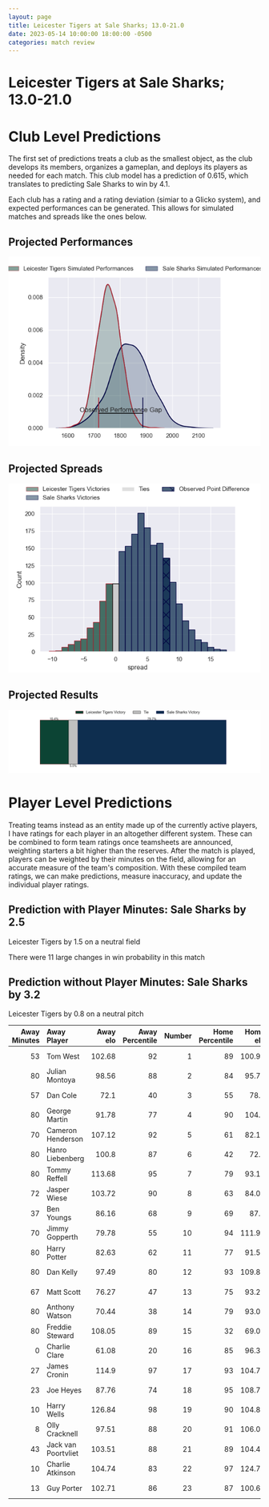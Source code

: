 ```yaml
---  
layout: page  
title: Leicester Tigers at Sale Sharks; 13.0-21.0  
date: 2023-05-14 10:00:00 18:00:00 -0500  
categories: match review  
---
```

# Leicester Tigers at Sale Sharks; 13.0-21.0

# Club Level Predictions


The first set of predictions treats a club as the smallest object, as the club develops its members, organizes a gameplan, and deploys its players as needed for each match. This club model has a prediction of 0.615, which translates to predicting Sale Sharks to win by 4.1.

Each club has a rating and a rating deviation (simiar to a Glicko system), and expected performances can be generated. This allows for simulated matches and spreads like the ones below.
## Projected Performances


![Projected Performances](plots/performances_2023-05-14-SaleSharks-LeicesterTigers.png)
## Projected Spreads


![Projected Spreads](plots/spreads_2023-05-14-SaleSharks-LeicesterTigers.png)
## Projected Results


![Projected Results](plots/resultbar_2023-05-14-SaleSharks-LeicesterTigers.png)
# Player Level Predictions


Treating teams instead as an entity made up of the currently active players, I have ratings for each player in an altogether different system. These can be combined to form team ratings once teamsheets are announced, weighting starters a bit higher than the reserves. After the match is played, players can be weighted by their minutes on the field, allowing for an accurate measure of the team's composition. With these compiled team ratings, we can make predictions, measure inaccuracy, and update the individual player ratings.
## Prediction with Player Minutes: Sale Sharks by 2.5


Leicester Tigers by 1.5 on a neutral field

There were 11 large changes in win probability in this match
## Prediction without Player Minutes: Sale Sharks by 3.2


Leicester Tigers by 0.8 on a neutral pitch



|   Away Minutes | Away Player         |   Away elo |   Away Percentile |   Number |   Home Percentile |   Home elo | Home Player         |   Home Minutes |
|---------------:|:--------------------|-----------:|------------------:|---------:|------------------:|-----------:|:--------------------|---------------:|
|             53 | Tom West            |     102.68 |                92 |        1 |                89 |     100.93 | Simon McIntyre      |             47 |
|             80 | Julian Montoya      |      98.56 |                88 |        2 |                84 |      95.79 | Akker van der Merwe |             55 |
|             57 | Dan Cole            |      72.1  |                40 |        3 |                55 |      78.6  | Nic Schonert        |             47 |
|             80 | George Martin       |      91.78 |                77 |        4 |                90 |     104.2  | Jean-Luc du Preez   |             80 |
|             70 | Cameron Henderson   |     107.12 |                92 |        5 |                61 |      82.13 | Jonny Hill          |             80 |
|             80 | Hanro Liebenberg    |     100.8  |                87 |        6 |                42 |      72.9  | Tom Curry           |             72 |
|             80 | Tommy Reffell       |     113.68 |                95 |        7 |                79 |      93.15 | Ben Curry           |             29 |
|             72 | Jasper Wiese        |     103.72 |                90 |        8 |                63 |      84.06 | Jono Ross           |             80 |
|             37 | Ben Youngs          |      86.16 |                68 |        9 |                69 |      87.4  | Gus Warr            |             51 |
|             70 | Jimmy Gopperth      |      79.78 |                55 |       10 |                94 |     111.92 | George Ford         |             80 |
|             80 | Harry Potter        |      82.63 |                62 |       11 |                77 |      91.53 | Arron Reed          |             80 |
|             80 | Dan Kelly           |      97.49 |                80 |       12 |                93 |     109.88 | Manu Tuilagi        |             55 |
|             67 | Matt Scott          |      76.27 |                47 |       13 |                75 |      93.22 | Robert du Preez     |             80 |
|             80 | Anthony Watson      |      70.44 |                38 |       14 |                79 |      93.03 | Tom Roebuck         |             80 |
|             80 | Freddie Steward     |     108.05 |                89 |       15 |                32 |      69.09 | Joe Carpenter       |             80 |
|              0 | Charlie Clare       |      61.08 |                20 |       16 |                85 |      96.39 | Ewan Ashman         |             25 |
|             27 | James Cronin        |     114.9  |                97 |       17 |                93 |     104.78 | Bevan Rodd          |             33 |
|             23 | Joe Heyes           |      87.76 |                74 |       18 |                95 |     108.76 | Coenie Oosthuizen   |             33 |
|             10 | Harry Wells         |     126.84 |                98 |       19 |                90 |     104.89 | Josh Beaumont       |              8 |
|              8 | Olly Cracknell      |      97.51 |                88 |       20 |                91 |     106.03 | Daniel du Preez     |             45 |
|             43 | Jack van Poortvliet |     103.51 |                88 |       21 |                89 |     104.47 | Raffi Quirke        |             29 |
|             10 | Charlie Atkinson    |     104.74 |                83 |       22 |                97 |     124.73 | Sam James           |             25 |
|             13 | Guy Porter          |     102.71 |                86 |       23 |                87 |     100.68 | Tom O'Flaherty      |              6 |

